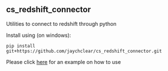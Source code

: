 ## cs_redshift_connector
Utilities to connect to redshift through python


Install using (on windows):
```
pip install git+https://github.com/jaychclear/cs_redshift_connector.git
```

Please click [here](https://github.com/jaychclear/cs_redshift_connector/blob/main/Redshift_conns_Example.ipynb) for an example on how to use
